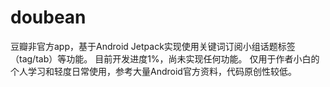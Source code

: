 doubean
=======
豆瓣非官方app，基于Android Jetpack实现使用关键词订阅小组话题标签（tag/tab）等功能。
目前开发进度1%，尚未实现任何功能。
仅用于作者小白的个人学习和轻度日常使用，参考大量Android官方资料，代码原创性较低。
